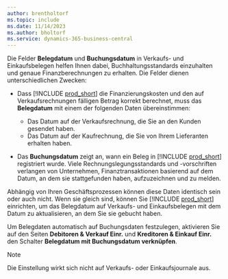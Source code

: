 ```yaml
---
author: brentholtorf
ms.topic: include
ms.date: 11/14/2023
ms.author: bholtorf
ms.service: dynamics-365-business-central
---
```


Die Felder **Belegdatum** und **Buchungsdatum** in Verkaufs- und Einkaufsbelegen helfen Ihnen dabei, Buchhaltungsstandards einzuhalten und genaue Finanzberechnungen zu erhalten. Die Felder dienen unterschiedlichen Zwecken:

- Dass [!INCLUDE [prod_short](prod_short.md)] die Finanzierungskosten und den auf Verkaufsrechnungen fälligen Betrag korrekt berechnet, muss das **Belegdatum** mit einem der folgenden Daten übereinstimmen:

   - Das Datum auf der Verkaufsrechnung, die Sie an den Kunden gesendet haben. 
   - Das Datum auf der Kaufrechnung, die Sie von Ihrem Lieferanten erhalten haben.
- Das **Buchungsdatum** zeigt an, wann ein Beleg in [!INCLUDE [prod_short](prod_short.md)] registriert wurde. Viele Rechnungslegungsstandards und -vorschriften verlangen von Unternehmen, Finanztransaktionen basierend auf dem Datum, an dem sie stattgefunden haben, aufzuzeichnen und zu melden.

Abhängig von Ihren Geschäftsprozessen können diese Daten identisch sein oder auch nicht. Wenn sie gleich sind, können Sie [!INCLUDE [prod_short](prod_short.md)] einrichten, um das Belegdatum auf Verkaufs- und Einkaufsbelegen mit dem Datum zu aktualisieren, an dem Sie sie gebucht haben.  
  
Um Belegdaten automatisch auf Buchungsdaten festzulegen, aktivieren Sie auf den Seiten **Debitoren & Verkauf Einr.** und **Kreditoren & Einkauf Einr.** den Schalter **Belegdatum mit Buchungsdatum verknüpfen**.

> [!NOTE]
> Die Einstellung wirkt sich nicht auf Verkaufs- oder Einkaufsjournale aus.